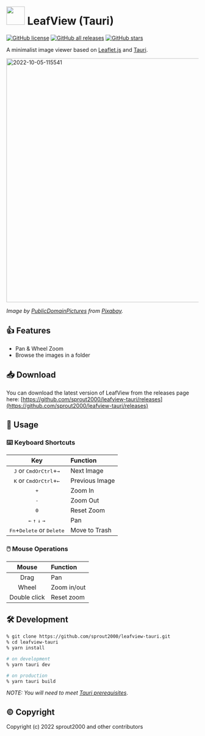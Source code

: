 # <img src="https://user-images.githubusercontent.com/52094761/193970617-a07eaee4-731e-4cc7-a553-f6333e01a46d.svg" height="48" /> LeafView (Tauri)

[![GitHub license](https://img.shields.io/github/license/sprout2000/leafview-tauri)](https://github.com/sprout2000/leafview-tauri/blob/main/LICENSE.md)
[![GitHub all releases](https://img.shields.io/github/downloads/sprout2000/leafview-tauri/total)](https://github.com/sprout2000/leafview-tauri/releases)
[![GitHub stars](https://img.shields.io/github/stars/sprout2000/leafview-tauri)](https://github.com/sprout2000/leafview-tauri/stargazers)

A minimalist image viewer based on [Leaflet.js](https://leafletjs.com/) and [Tauri](https://tauri.studio/).

<img width="640" alt="2022-10-05-115541" src="https://user-images.githubusercontent.com/52094761/193972873-4b562c06-09d7-46ff-b17f-b36e52677359.png">

_Image by <a href="https://pixabay.com/ja/users/publicdomainpictures-14/?utm_source=link-attribution&amp;utm_medium=referral&amp;utm_campaign=image&amp;utm_content=163480">PublicDomainPictures</a> from <a href="https://pixabay.com/ja//?utm_source=link-attribution&amp;utm_medium=referral&amp;utm_campaign=image&amp;utm_content=163480">Pixabay</a>._

## :thumbsup: Features

- Pan & Wheel Zoom
- Browse the images in a folder

## :inbox_tray: Download

You can download the latest version of LeafView from the releases page here:
[https://github.com/sprout2000/leafview-tauri/releases](https://github.com/sprout2000/leafview-tauri/releases)

## :green_book: Usage

### :keyboard: Keyboard Shortcuts

|                                     Key                                     | Function       |
| :-------------------------------------------------------------------------: | :------------- |
|           <kbd>J</kbd> or <kbd>CmdOrCtrl</kbd>+<kbd>&#8594;</kbd>           | Next Image     |
|           <kbd>K</kbd> or <kbd>CmdOrCtrl</kbd>+<kbd>&#8592;</kbd>           | Previous Image |
|                                <kbd>+</kbd>                                 | Zoom In        |
|                                <kbd>-</kbd>                                 | Zoom Out       |
|                                <kbd>0</kbd>                                 | Reset Zoom     |
| <kbd>&#8592;</kbd> <kbd>&#8593;</kbd> <kbd>&#8595;</kbd> <kbd>&#8594;</kbd> | Pan            |
|            <kbd>Fn</kbd>+<kbd>Delete</kbd> or <kbd>Delete</kbd>             | Move to Trash  |

### :computer_mouse: Mouse Operations

|    Mouse     | Function    |
| :----------: | :---------- |
|     Drag     | Pan         |
|    Wheel     | Zoom in/out |
| Double click | Reset zoom  |

## :hammer_and_wrench: Development

```sh
% git clone https://github.com/sprout2000/leafview-tauri.git
% cd leafview-tauri
% yarn install

# on development
% yarn tauri dev

# on production
% yarn tauri build
```

_NOTE: You will need to meet [Tauri prerequisites](https://tauri.app/v1/guides/getting-started/prerequisites)_.

## :copyright: Copyright

Copyright (c) 2022 sprout2000 and other contributors

